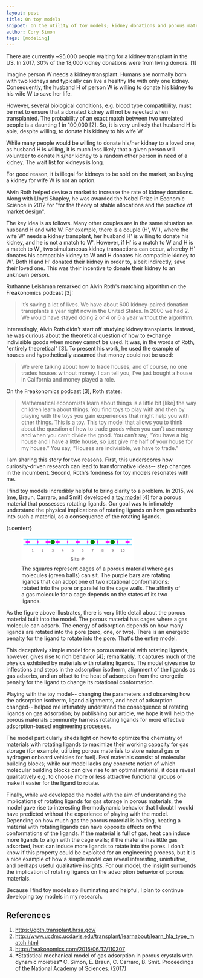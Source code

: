 ```yaml
---
layout: post
title: On toy models
snippet: On the utility of toy models; kidney donations and porous materials with rotating ligands.
author: Cory Simon
tags: [modeling]
---
```


There are currently ~95,000 people waiting for a kidney transplant in the US. In 2017, 30% of the 18,000 kidney donations were from living donors. [1]

Imagine person W needs a kidney transplant. Humans are normally born with two kidneys and typically can live a healthy life with only one kidney. Consequently, the husband H of person W is willing to donate his kidney to his wife W to save her life.

However, several biological conditions, e.g. blood type compatibility, must be met to ensure that a donated kidney will not be rejected when transplanted. The probability of an exact match between two unrelated people is a daunting 1 in 100,000 [2]. So, it is very unlikely that husband H is able, despite willing, to donate his kidney to his wife W.

While many people would be willing to donate his/her kidney to a loved one, as husband H is willing, it is much less likely that a given person will volunteer to donate his/her kidney to a random other person in need of a kidney. The wait list for kidneys is long.

For good reason, it is illegal for kidneys to be sold on the market, so buying a kidney for wife W is not an option.

Alvin Roth helped devise a market to increase the rate of kidney donations. 
Along with Lloyd Shapley, he was awarded the Nobel Prize in Economic Science in 2012 for "for the theory of stable allocations and the practice of market design".

The key idea is as follows. Many other couples are in the same situation as husband H and wife W. For example, there is a couple (H', W'), where the wife W' needs a kidney transplant, her husband H' is willing to donate his kidney, and he is not a match to W'. However, if H' is a match to W and H is a match to W', two simultaneous kidney transactions can occur, whereby H' donates his compatible kidney to W and H donates his compatible kidney to W'. Both H and H' donated their kidney in order to, albeit indirectly, save their loved one. This was their incentive to donate their kidney to an unknown person.

Ruthanne Leishman remarked on Alvin Roth's matching algorithm on the Freakonomics podcast [3]:

> It’s saving a lot of lives. We have about 600 kidney-paired donation transplants a year right now in the United States. In 2000 we had 2. We would have stayed doing 2 or 4 or 6 a year without the algorithm.

Interestingly, Alvin Roth didn't start off studying kidney transplants. Instead, he was curious about the theoretical question of how to exchange indivisible goods when money cannot be used. It was, in the words of Roth, "entirely theoretical" [3]. To present his work, he used the example of houses and hypothetically assumed that money could not be used:

> We were talking about how to trade houses, and of course, no one trades houses without money. I can tell you, I’ve just bought a house in California and money played a role.

On the Freakonomics podcast [3], Roth states:

> Mathematical economists learn about things is a little bit [like] the way children learn about things. You find toys to play with and then by playing with the toys you gain experiences that might help you with other things. This is a toy. This toy model that allows you to think about the question of how to trade goods when you can’t use money and when you can’t divide the good. You can’t say, “You have a big house and I have a little house, so just give me half of your house for my house.” You say, “Houses are indivisible, we have to trade.”

I am sharing this story for two reasons. First, this underscores how curiosity-driven research can lead to transformative ideas-- step changes in the incumbent. Second, Roth's fondness for toy models resonates with me.

I find toy models incredibly helpful to bring clarity to a problem. In 2015, we [me, Braun, Carraro, and Smit] developed a [toy model](http://dx.doi.org/10.1073/pnas.1613874114) [4] for a porous material that possesses rotating ligands. Our goal was to intimately understand the physical implications of rotating ligands on how gas adsorbs into such a material, as a consequence of the rotating ligands.

{:.centerr}
<figure>
    <img src="/images/rotatingligandsmodel.png" alt="image" style="width: 70%;">
    <figcaption>The squares represent cages of a porous material where gas molecules (green balls) can sit. The purple bars are rotating ligands that can adopt one of two rotational conformations: rotated into the pore or parallel to the cage walls. The affinity of a gas molecule for a cage depends on the states of its two ligands.</figcaption>
</figure>

As the figure above illustrates, there is very little detail about the porous material built into the model. The porous material has cages where a gas molecule can adsorb. The energy of adsorption depends on how many ligands are rotated into the pore (zero, one, or two). There is an energetic penalty for the ligand to rotate into the pore. That's the entire model.

This deceptively simple model for a porous material with rotating ligands, however, gives rise to rich behavior [4]; remarkably, it captures much of the physics exhibited by materials with rotating ligands. The model gives rise to inflections and steps in the adsorption isotherm, alignment of the ligands as gas adsorbs, and an offset to the heat of adsorption from the energetic penalty for the ligand to change its rotational conformation. 

Playing with the toy model-- changing the parameters and observing how the adsorption isotherm, ligand alignments, and heat of adsorption changed-- helped me intimately understand the consequence of rotating ligands on gas adsorption; by publishing our article, we hope it will help the porous materials community harness rotating ligands for more effective adsorption-based engineering processes.

The model particularly sheds light on how to optimize the chemistry of materials with rotating ligands to maximize their working capacity for gas storage (for example, utilizing porous materials to store natural gas or hydrogen onboard vehicles for fuel). Real materials consist of molecular building blocks; while our model lacks any concrete notion of which molecular building blocks can give rise to an optimal material, it does reveal qualitatively e.g. to choose more or less attractive functional groups or make it easier for the ligand to rotate.

Finally, while we developed the model with the aim of understanding the implications of rotating ligands for gas storage in porous materials, the model gave rise to interesting thermodynamic behavior that I doubt I would have predicted without the experience of playing with the model. Depending on how much gas the porous material is holding, heating a material with rotating ligands can have opposite effects on the conformations of the ligands. If the material is full of gas, heat can induce more ligands to align with the cage walls; if the material has little gas adsorbed, heat can induce more ligands to rotate into the pores. I don't know if this property could be exploited for an engineering process, but it is a nice example of how a simple model can reveal interesting, unintuitive, and perhaps useful qualitative insights. For our model, the insight surrounds the implication of rotating ligands on the adsorption behavior of porous materials.

Because I find toy models so illuminating and helpful, I plan to continue developing toy models in my research.

## References

1. https://optn.transplant.hrsa.gov/
2. http://www.ucdmc.ucdavis.edu/transplant/learnabout/learn_hla_type_match.html
3. http://freakonomics.com/2015/06/17/110307
4. ❝Statistical mechanical model of gas adsorption in porous crystals with dynamic moieties❞ C. Simon, E. Braun, C. Carraro, B. Smit. Proceedings of the National Academy of Sciences. (2017)
